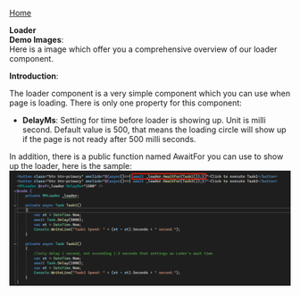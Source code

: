 [Home](https://github.com/FreedomOnes82/MagicPropsBlazorComponents/blob/main/README.md)     

**Loader**    
**Demo Images**:  
Here is a image which offer you a comprehensive overview of our loader component.    


**Introduction**:  

The loader component is a very simple component which you can use when page is loading. 
There is only one property for this component: 
 * **DelayMs**: Setting for time before loader is showing up. Unit is milli second. Default value is 500, that means the loading circle will show up if the page is not ready after 500 milli seconds.

 In addition, there is a public function named AwaitFor you can use to show up the loader, here is the sample:
![Function Sample](functionSample.png)

